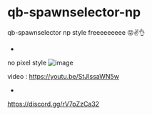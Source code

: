# qb-spawnselector-np
qb-spawnselector np style freeeeeeeee 😜✌👌

*

no pixel style
![image](https://user-images.githubusercontent.com/89742984/169097582-614b7b8d-ebd6-4b59-b130-d83b02fbe249.png)

video : https://youtu.be/StJIssaWN5w

*

https://discord.gg/rV7pZzCa32

